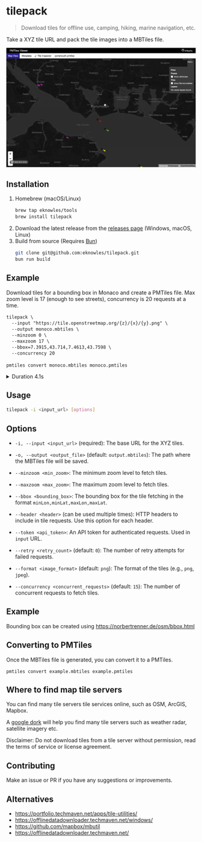 # tilepack

> Download tiles for offline use, camping, hiking, marine navigation, etc.

Take a XYZ tile URL and pack the tile images into a MBTiles file.

![gif](./pmtiles.gif)

## Installation

1. Homebrew (macOS/Linux)
    ```bash
    brew tap eknowles/tools
    brew install tilepack
    ```
1. Download the latest release from the [releases page](https://github.com/eknowles/tilepack/releases) (Windows, macOS, Linux)
1. Build from source (Requires [Bun](https://bun.sh/))
    ```bash
    git clone git@github.com:eknowles/tilepack.git
    bun run build
    ```

## Example

Download tiles for a bounding box in Monaco and create a PMTiles file. Max zoom level is 17 (enough to see streets), concurrency is 20 requests at a time.

```shell
tilepack \
  --input "https://tile.openstreetmap.org/{z}/{x}/{y}.png" \
  --output monoco.mbtiles \
  --minzoom 0 \
  --maxzoom 17 \
  --bbox=7.3915,43.714,7.4613,43.7598 \
  --concurrency 20

pmtiles convert monoco.mbtiles monoco.pmtiles
```

<details>
  <summary>Duration 4.1s</summary>
  
  ```text
  Processing zoom level 0 (1 tiles)
  Processing zoom level 1 (1 tiles)
  Processing zoom level 2 (1 tiles)
  Processing zoom level 3 (1 tiles)
  Processing zoom level 4 (1 tiles)
  Processing zoom level 5 (1 tiles)
  Processing zoom level 6 (1 tiles)
  Processing zoom level 7 (1 tiles)
  Processing zoom level 8 (1 tiles)
  Processing zoom level 9 (1 tiles)
  Processing zoom level 10 (1 tiles)
  Processing zoom level 11 (1 tiles)
  Processing zoom level 12 (1 tiles)
  Processing zoom level 13 (4 tiles)
  Processing zoom level 14 (16 tiles)
  Processing zoom level 15 (56 tiles)
  Processing zoom level 16 (182 tiles)
  Processing zoom level 17 (624 tiles)
  Finished processing all zoom levels
  2024/08/18 09:02:45 convert.go:265: Pass 1: Assembling TileID set
  2024/08/18 09:02:45 convert.go:296: Pass 2: writing tiles
  100% |████████████████████████████████████████████████████████████████████████████████████████████████████████████████████████████████████████████████████████████████████████████████████████████████████████████████████| (895/895, 42014 it/s)
  2024/08/18 09:02:45 convert.go:350: # of addressed tiles:  895
  2024/08/18 09:02:45 convert.go:351: # of tile entries (after RLE):  647
  2024/08/18 09:02:45 convert.go:352: # of tile contents:  581
  2024/08/18 09:02:45 convert.go:374: Total dir bytes:  1945
  2024/08/18 09:02:45 convert.go:375: Average bytes per addressed tile: 2.17
  2024/08/18 09:02:45 convert.go:345: Finished in  24.71ms
  ```
</details>


## Usage

```bash
tilepack -i <input_url> [options]
```

## Options

- `-i, --input <input_url>` (required):
  The base URL for the XYZ tiles.

- `-o, --output <output_file>` (default: `output.mbtiles`):
  The path where the MBTiles file will be saved.

- `--minzoom <min_zoom>`:
  The minimum zoom level to fetch tiles.

- `--maxzoom <max_zoom>`:
  The maximum zoom level to fetch tiles.

- `--bbox <bounding_box>`:
  The bounding box for the tile fetching in the
  format `minLon,minLat,maxLon,maxLat`.

- `--header <header>` (can be used multiple times):
  HTTP headers to include in tile requests. Use this option for each header.

- `--token <api_token>`:
  An API token for authenticated requests. Used in `input` URL.

- `--retry <retry_count>` (default: `0`):
  The number of retry attempts for failed requests.

- `--format <image_format>` (default: `png`):
  The format of the tiles (e.g., `png`, `jpeg`).

- `--concurrency <concurrent_requests>` (default: `15`):
  The number of concurrent requests to fetch tiles.

## Example

Bounding box can be created using https://norbertrenner.de/osm/bbox.html

## Converting to PMTiles

Once the MBTiles file is generated, you can convert it to a PMTiles.

```shell
pmtiles convert example.mbtiles example.pmtiles
```

## Where to find map tile servers

You can find many tile servers tile services online, such as OSM, ArcGIS, Mapbox.

A [google dork](https://en.wikipedia.org/wiki/Google_hacking) will help you find many tile servers such as weather radar, satellite imagery etc.

Disclaimer: Do not download tiles from a tile server without permission, read the terms of service or license agreement.

## Contributing

Make an issue or PR if you have any suggestions or improvements.

## Alternatives

- https://portfolio.techmaven.net/apps/tile-utilities/
- https://offlinedatadownloader.techmaven.net/windows/
- https://github.com/mapbox/mbutil
- https://offlinedatadownloader.techmaven.net/
